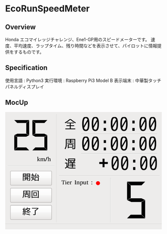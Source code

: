 # EcoRunSpeedMeter

## Overview
Honda エコマイレッジチャレンジ、Ene1-GP用のスピードメーターです。
速度、平均速度、ラップタイム、残り時間などを表示させて、パイロットに情報提供をするものです。

## Specification
使用言語 : Python3
実行環境 : Raspberry Pi3 Model B
表示端末 : 中華製タッチパネルディスプレイ

## MocUp
![MocUp](https://github.com/Siroyan/SpeedMeter/blob/master/SpeedMeter_mocup.png?raw=true "MocUp")